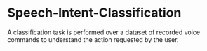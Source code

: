 # Speech-Intent-Classification
A classification task is performed over a dataset of recorded voice commands to understand the action requested by the user. 
